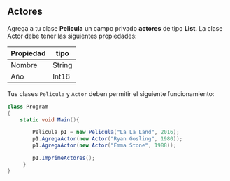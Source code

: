 ## Actores 
Agrega a tu clase **Pelicula** un campo privado **actores** de tipo **List<Actor>**. 
La clase Actor debe tener las siguientes propiedades: 
    
| Propiedad            | tipo           |
| ---------------------|----------------|
| Nombre               | String         |
| Año                  | Int16          |

Tus clases `Pelicula` y `Actor` deben permitir el siguiente funcionamiento:

```csharp
class Program 
{
    static void Main(){

        Pelicula p1 = new Pelicula("La La Land", 2016);
        p1.AgregaActor(new Actor("Ryan Gosling", 1980));
        p1.AgregaActor(new Actor("Emma Stone", 1988));

        p1.ImprimeActores();
     }
} 
```
